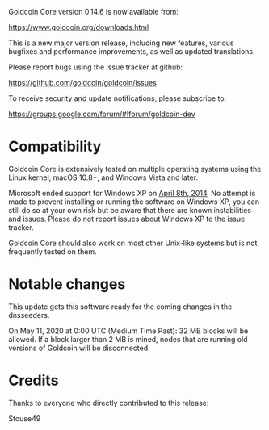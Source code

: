Goldcoin Core version 0.14.6 is now available from:

  <https://www.goldcoin.org/downloads.html>

This is a new major version release, including new features, various bugfixes
and performance improvements, as well as updated translations.

Please report bugs using the issue tracker at github:

  <https://github.com/goldcoin/goldcoin/issues>

To receive security and update notifications, please subscribe to:

  <https://groups.google.com/forum/#!forum/goldcoin-dev>

Compatibility
==============

Goldcoin Core is extensively tested on multiple operating systems using
the Linux kernel, macOS 10.8+, and Windows Vista and later.

Microsoft ended support for Windows XP on [April 8th, 2014](https://www.microsoft.com/en-us/WindowsForBusiness/end-of-xp-support),
No attempt is made to prevent installing or running the software on Windows XP, you
can still do so at your own risk but be aware that there are known instabilities and issues.
Please do not report issues about Windows XP to the issue tracker.

Goldcoin Core should also work on most other Unix-like systems but is not
frequently tested on them.

Notable changes
===============

This update gets this software ready for the coming changes in the dnsseeders. 

On May 11, 2020 at 0:00 UTC (Medium Time Past): 32 MB blocks will be allowed.  If a block larger than 2 MB is mined, nodes that are running old versions of Goldcoin will be disconnected.

Credits
=======

Thanks to everyone who directly contributed to this release:

Stouse49

